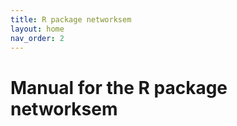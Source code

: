 ```yaml
---
title: R package networksem
layout: home
nav_order: 2
---
```


# Manual for the R package networksem
